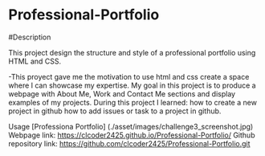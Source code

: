 # Professional-Portfolio

#Description

This project design the structure and style of a professional portfolio using HTML and CSS.

-This proyect gave me the motivation to use html and css create a space where I can showcase my expertise. My goal in this project is to produce a webpage with About Me, Work and Contact Me sections and display examples of my projects.
During this project I learned:
how to create a new project in github
how to add issues or task to a project in github.

Usage
[Professiona Portfolio] (./asset/images/challenge3_screenshot.jpg)
Webpage link: https://clcoder2425.github.io/Professional-Portfolio/
Github repository link: https://github.com/clcoder2425/Professional-Portfolio.git
